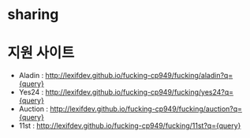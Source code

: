 # sharing

# 지원 사이트
* Aladin : http://lexifdev.github.io/fucking-cp949/fucking/aladin?q={query}
* Yes24 : http://lexifdev.github.io/fucking-cp949/fucking/yes24?q={query}
* Auction : http://lexifdev.github.io/fucking-cp949/fucking/auction?q={query}
* 11st : http://lexifdev.github.io/fucking-cp949/fucking/11st?q={query}
